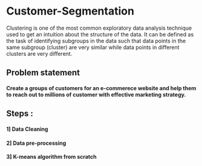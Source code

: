 # Customer-Segmentation
Clustering is one of the most common exploratory data analysis technique used to get an intuition about the structure of the data. It can be defined as the task of identifying subgroups in the data such that data points in the same subgroup (cluster) are very similar while data points in different clusters are very different. 

## Problem statement
#### Create a groups of customers for an e-commerece website and help them to reach out to millions of customer with effective marketing strategy. 

## Steps :
#### 1] Data Cleaning
#### 2] Data pre-processing
#### 3] K-means algorithm from scratch


